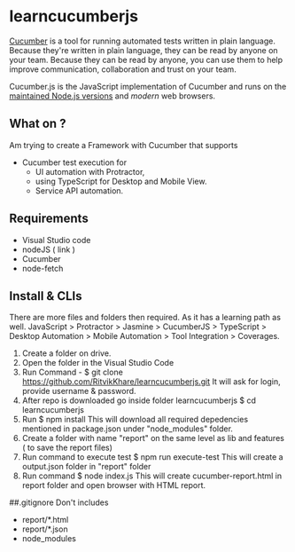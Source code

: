 # learncucumberjs

[Cucumber](https://cucumber.io) is a tool for running automated tests written in plain language. Because they're
written in plain language, they can be read by anyone on your team. Because they can be
read by anyone, you can use them to help improve communication, collaboration and trust on
your team.

Cucumber.js is the JavaScript implementation of Cucumber and runs on the [maintained Node.js versions](https://github.com/nodejs/Release) and *modern* web browsers.

## What on ?
Am trying to create a Framework with Cucumber that supports
 - Cucumber test execution for 
     + UI automation with Protractor, 
     + using TypeScript for Desktop and Mobile View.
     + Service API automation.

## Requirements
- Visual Studio code 
- nodeJS ( link )
- Cucumber
- node-fetch

## Install & CLIs
There are more files and folders then required. As it has a learning path as well.
JavaScript > Protractor > Jasmine > CucumberJS > TypeScript > Desktop Automation > Mobile Automation > Tool Integration > Coverages.

1. Create a folder on drive. 
2. Open the folder in the Visual Studio Code
3. Run Command - 
    $ git clone https://github.com/RitvikKhare/learncucumberjs.git
    It will ask for login, provide username & password.
4. After repo is downloaded go inside folder learncucumberjs
    $ cd learncucumberjs
5. Run 
    $ npm install
    This will download all required depedencies mentioned in package.json under "node_modules" folder. 
6. Create a folder with name "report" on the same level as lib and features ( to save the report files)
7. Run command to execute test
    $ npm run execute-test
    This will create a output.json folder in "report" folder
8. Run command
    $ node index.js
    This will create cucumber-report.html in report folder and open browser with HTML report.

##.gitignore
Don't includes 
- report/*.html 
- report/*.json
- node_modules
